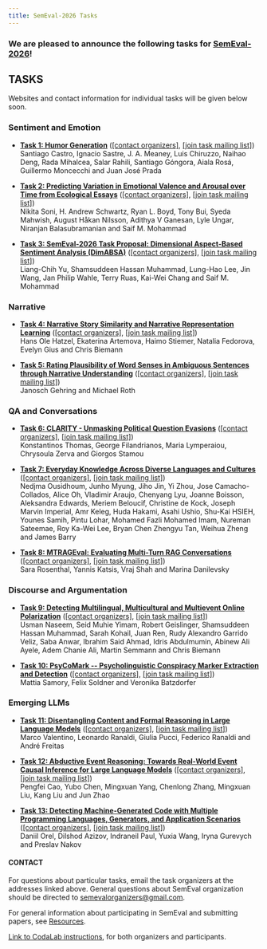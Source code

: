 ```yaml
---
title: SemEval-2026 Tasks
---
```


### We are pleased to announce the following tasks for [SemEval-2026](https://semeval.github.io/SemEval2026)!

## TASKS
Websites and contact information for individual tasks will be given below soon.

### Sentiment and Emotion

- **[Task 1: Humor Generation](https://pln-fing-udelar.github.io/semeval-2026-humor-gen/)**
  ([[contact organizers]](mailto:semeval-2026-task-1-humor-gen-organizers@googlegroups.com),
  [[join task mailing list]](https://groups.google.com/g/semeval-2026-task-1-humor-gen))<br>
  Santiago Castro, Ignacio Sastre, J. A. Meaney, Luis Chiruzzo, Naihao Deng, Rada Mihalcea, Salar Rahili, Santiago Góngora, Aiala Rosá, Guillermo Moncecchi and Juan José Prada 

- **[Task 2: Predicting Variation in Emotional Valence and Arousal over Time from Ecological Essays](https://semeval2026task2.github.io/SemEval-2026-Task2/)**
  ([[contact organizers]](mailto:semeval2026task2@googlegroups.com),
  [[join task mailing list]](mailto:))<br>
  Nikita Soni, H. Andrew Schwartz, Ryan L. Boyd, Tony Bui, Syeda Mahwish, August Håkan Nilsson, Adithya V Ganesan, Lyle Ungar, Niranjan Balasubramanian and Saif M. Mohammad 
  
- **[Task 3: SemEval-2026 Task Proposal: Dimensional Aspect-Based Sentiment Analysis (DimABSA)](https://github.com/DimABSA/DimABSA2026)**
  ([[contact organizers]](mailto:dimabsa-organizers@googlegroups.com),
  [[join task mailing list]](mailto:dimabsa-participants@googlegroups.com))<br>
  Liang-Chih Yu, Shamsuddeen Hassan Muhammad, Lung-Hao Lee, Jin Wang, Jan Philip Wahle, Terry Ruas, Kai-Wei Chang and Saif M. Mohammad 

### Narrative 

- **[Task 4: Narrative Story Similarity and Narrative Representation Learning](http://narrative-similarity-task.github.io/)**
  ([[contact organizers]](mailto:narrative-similarity-task-organizers@googlegroups.com),
  [[join task mailing list]](mailto:narrative-similarity-task@googlegroups.com))<br>
  Hans Ole Hatzel, Ekaterina Artemova, Haimo Stiemer, Natalia Fedorova, Evelyn Gius and Chris Biemann 


- **[Task 5: Rating Plausibility of Word Senses in Ambiguous Sentences through Narrative Understanding](https://nlu-lab.github.io/semeval.html)**
  ([[contact organizers]](mailto:semeval2026-task5-organizers@googlegroups.com),
  [[join task mailing list]](mailto:semeval2026-task5-participants@googlegroups.com))<br>
  Janosch Gehring and Michael Roth 

### QA and Conversations


- **[Task 6: CLARITY - Unmasking Political Question Evasions](https://konstantinosftw.github.io/CLARITY-SemEval-2026/)**
   ([[contact organizers]](mailto:kthomas@islab.ntua.gr),
  [[join task mailing list]](mailto:clarity---unmasking-political-question-evasions@googlegroups.com))<br>
  Konstantinos Thomas, George Filandrianos, Maria Lymperaiou, Chrysoula Zerva and Giorgos Stamou 


- **[Task 7: Everyday Knowledge Across Diverse Languages and Cultures]( https://junhomyung.github.io/BLEnD/)**
   ([[contact organizers]](mailto:semeval-2026-blend-organisers@googlegroups.com),
  [[join task mailing list]](mailto:semeval2026-task-7-blend-participants@googlegroups.com))<br>
  Nedjma Ousidhoum, Junho Myung, Jiho Jin, Yi Zhou, Jose Camacho-Collados, Alice Oh, Vladimir Araujo, Chenyang Lyu, Joanne Boisson, Aleksandra Edwards, Meriem Beloucif, Christine de Kock, Joseph Marvin Imperial, Amr Keleg, Huda Hakami, Asahi Ushio, Shu-Kai HSIEH, Younes Samih, Pintu Lohar, Mohamed Fazli Mohamed Imam, Nureman Sateemae, Roy Ka-Wei Lee, Bryan Chen Zhengyu Tan, Weihua Zheng and James Barry  

- **[Task 8: MTRAGEval: Evaluating Multi-Turn RAG Conversations](https://ibm.github.io/mt-rag-benchmark/MTRAGEval/)**
   ([[contact organizers]](mailto:sjrosenthal@us.ibm.com),
  [[join task mailing list]](https://groups.google.com/g/mtrageval))<br>
  Sara Rosenthal, Yannis Katsis, Vraj Shah and Marina Danilevsky  

  
### Discourse and Argumentation

- **[Task 9: Detecting Multilingual, Multicultural and Multievent Online Polarization](https://polar-semeval.github.io/)**
    ([[contact organizers]](mailto:polarization-semeval-2026-organisers@googlegroups.com),
  [[join task mailing list]](mailto:polarization-semeval-2026-participants@googlegroups.com))<br>
  Usman Naseem, Seid Muhie Yimam, Robert Geislinger, Shamsuddeen Hassan Muhammad, Sarah Kohail, Juan Ren, Rudy Alexandro Garrido Veliz, Saba Anwar, Ibrahim Said Ahmad, Idris Abdulmumin, Abinew Ali Ayele, Adem Chanie Ali, Martin Semmann and Chris Biemann 

- **[Task 10: PsyCoMark -- Psycholinguistic Conspiracy Marker Extraction and Detection](https://hide-ous.github.io/semeval2026-psycomark)**
    ([[contact organizers]](mailto:semeval2026-task10-organizers@googlegroups.com),
  [[join task mailing list]](mailto:semeval2026-task10-participants@googlegroups.com))<br>
  Mattia Samory, Felix Soldner and Veronika Batzdorfer  

### Emerging LLMs

- **[Task 11: Disentangling Content and Formal Reasoning in Large Language Models](https://sites.google.com/view/semeval-2026-task-11)**
    ([[contact organizers]](mailto:semeval2026task11@gmail.com),
  [[join task mailing list]](mailto:))<br>
 Marco Valentino, Leonardo Ranaldi, Giulia Pucci, Federico Ranaldi and André Freitas 


- **[Task 12: Abductive Event Reasoning: Towards Real-World Event Causal Inference for Large Language Models](https://sites.google.com/view/semeval2026-task12/)**
    ([[contact organizers]](mailto:yangmingxuan2025@ia.ac.cn),
  [[join task mailing list]](https://groups.google.com/g/semeval2026-task12))<br>
 Pengfei Cao, Yubo Chen, Mingxuan Yang, Chenlong Zhang, Mingxuan Liu, Kang Liu and Jun Zhao 


- **[Task 13: Detecting Machine-Generated Code with Multiple Programming Languages, Generators, and Application Scenarios](https://github.com/mbzuai-nlp/SemEval-2026-Task13)**
    ([[contact organizers]](mailto:Dilshod.Azizov@mbzuai.ac.ae),
  [[join task mailing list]](mailto:semeval2026-task13@googlegroups.com))<br>
  Daniil Orel, Dilshod Azizov, Indraneil Paul, Yuxia Wang, Iryna Gurevych and Preslav Nakov 




#### CONTACT
For questions about particular tasks, email the task organizers at the addresses linked above. General questions about SemEval organization should be directed to <semevalorganizers@gmail.com>.

For general information about participating in SemEval and submitting papers, see [Resources](index.html#resources).

[Link to CodaLab instructions](https://semeval.github.io/SemEval2025/codalab), for both organizers and participants.
